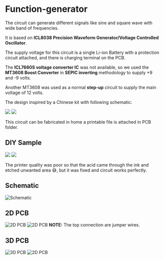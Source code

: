 # Function-generator
 The circuit can generate different signals like sine and square wave with wide band of frequencies.

It is based on **ICL8038 Precision Waveform Generator/Voltage Controlled Oscillator**.

The supply voltage for this circuit is a single Li-ion Battery with a protection circuit attached, and there is charging terminal on the PCB.

The **ICL7660S voltage converter IC** was not available, so we used the **MT3608 Boost Converter** in **SEPIC inverting** methodology to supply +9 and -9 volts.

Another MT3608 was used as a normal **step-up** circuit to supply the main voltage of 12 volts. 

The design inspired by a Chinese kit with following schematic:

![](https://github.com/AhmedHafez2000/Function-generator/blob/main/Schematic/ICL8038-function-generator-kit.JPG?raw=true)
![](https://github.com/AhmedHafez2000/Function-generator/blob/main/Photos/Kit.jpg?raw=true)

This circuit can be fabricated in home a printable file is attached in PCB folder.

## DIY Sample
![](https://github.com/AhmedHafez2000/Function-generator/blob/main/Photos/IMG_1.jpg?raw=true)
![](https://github.com/AhmedHafez2000/Function-generator/blob/main/Photos/IMG_2.jpg?raw=true)

The printer quality was poor so that the acid came through the ink and etched unwanted area :sweat_smile:, but it was fixed and circuit works perfectly.

## Schematic
![Schematic](https://github.com/AhmedHafez2000/Function-generator/blob/main/Schematic/Function_generator-Sch.png?raw=true)

## 2D PCB
![2D PCB](https://github.com/AhmedHafez2000/Function-generator/blob/main/PCB/2D-Top.png?raw=true)
![2D PCB](https://github.com/AhmedHafez2000/Function-generator/blob/main/PCB/2D-Bot.png?raw=true)
**NOTE:** The top connection are jumper wires.

## 3D PCB
![3D PCB](https://github.com/AhmedHafez2000/Function-generator/blob/main/PCB/3D-Top.png?raw=true)
![2D PCB](https://github.com/AhmedHafez2000/Function-generator/blob/main/PCB/3D-Bot.png?raw=true)